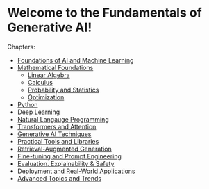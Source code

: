 # Welcome to the Fundamentals of Generative AI!

Chapters:

-   [Foundations of AI and Machine Learning](chapters/Foundation)
-   [Mathematical Foundations](chapters/Mathematical-Foundations)
    -   [Linear
        Algebra](chapters/Mathematical-Foundations/Linear-Algebra)
    -   [Calculus](chapters/Mathematical-Foundations/Calculus)
    -   [Probability and
        Statistics](chapters/Mathematical-Foundations/Probability-Statistics)
    -   [Optimization](chapters/Mathematical-Foundations/Optimization)
-   [Python](chapters/Python)
-   [Deep Learning](chapters/DL)
-   [Natural Langauge Programming](chapters/NLP)
-   [Transformers and Attention](chapters/Transformers-Attention)
-   [Generative AI Techniques](chapters/GenAI-Techniques)
-   [Practical Tools and Libraries](chapters/Practical-Tools)
-   [Retrieval-Augmented Generation](chapters/RAG)
-   [Fine-tuning and Prompt Engineering](chapters/Fine-tuning)
-   [Evaluation, Explainability & Safety](chapters/Evaluation)
-   [Deployment and Real-World Applications](chapters/Deployment)
-   [Advanced Topics and Trends](chapters/Advanced-Topics)
